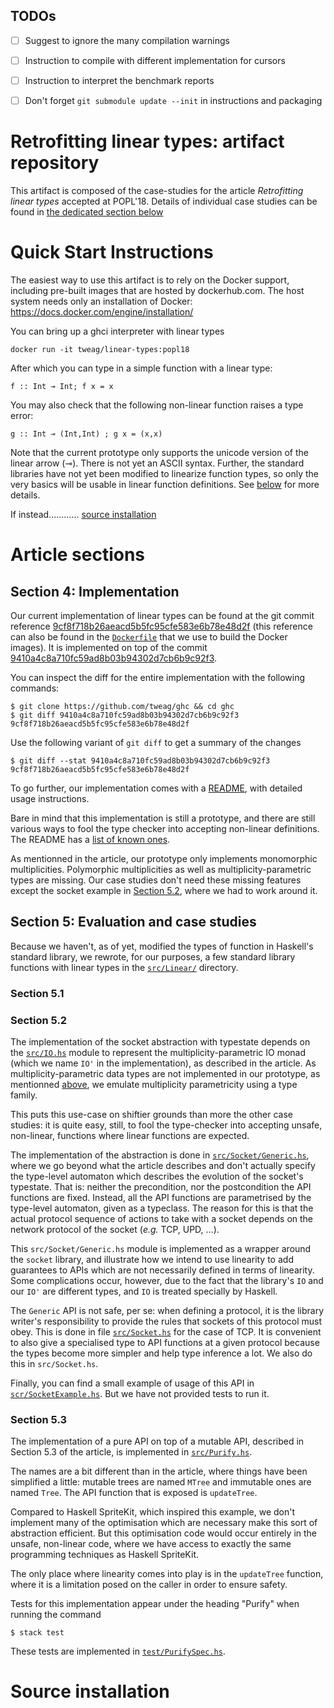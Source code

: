 ## TODOs

- [ ] Suggest to ignore the many compilation warnings
- [ ] Instruction to compile with different implementation for cursors
- [ ] Instruction to interpret the benchmark reports
- [ ] Don't forget `git submodule update --init` in instructions and packaging


Retrofitting linear types: artifact repository
==============================================

This artifact is composed of the case-studies for the article
_Retrofitting linear types_ accepted at POPL'18. Details of individual
case studies can be found in [the dedicated section
below](#section-5-evaluation-and-case-studies)


Quick Start Instructions
========================

The easiest way to use this artifact is to rely on the Docker support,
including pre-built images that are hosted by dockerhub.com.  The host
system needs only an installation of Docker:
   https://docs.docker.com/engine/installation/

You can bring up a ghci interpreter with linear types

    docker run -it tweag/linear-types:popl18

After which you can type in a simple function with a linear type:

    f :: Int ⊸ Int; f x = x

You may also check that the following non-linear function raises a
type error:

    g :: Int ⊸ (Int,Int) ; g x = (x,x)

Note that the current prototype only supports the unicode version of
the linear arrow (⊸).  There is not yet an ASCII syntax.  Further, the
standard libraries have not yet been modified to linearize function
types, so only the very basics will be usable in linear function
definitions. See [below](#section-4-implementation) for more details.


If instead............
[source installation](#source-installation)

Article sections
================


Section 4: Implementation
-------------------------

Our current implementation of linear types can be found at the git
commit reference
[9cf8f718b26aeacd5b5fc95cfe583e6b78e48d2f](https://github.com/tweag/ghc/commit/9cf8f718b26aeacd5b5fc95cfe583e6b78e48d2f)
(this reference can also be found in the
[`Dockerfile`](deps/ghc-docker/Dockerfile) that we use to build the
Docker images). It is implemented on top of the commit
[9410a4c8a710fc59ad8b03b94302d7cb6b9c92f3](https://github.com/ghc/ghc/commit/9410a4c8a710fc59ad8b03b94302d7cb6b9c92f3).

You can inspect the diff for the entire implementation with the
following commands:

```
$ git clone https://github.com/tweag/ghc && cd ghc
$ git diff 9410a4c8a710fc59ad8b03b94302d7cb6b9c92f3 9cf8f718b26aeacd5b5fc95cfe583e6b78e48d2f
```

Use the following variant of `git diff` to get a summary of the changes
```
$ git diff --stat 9410a4c8a710fc59ad8b03b94302d7cb6b9c92f3 9cf8f718b26aeacd5b5fc95cfe583e6b78e48d2f
```

To go further, our implementation comes with a
[README](https://github.com/tweag/ghc/blob/9cf8f718b26aeacd5b5fc95cfe583e6b78e48d2f/README.md),
with detailed usage instructions.

Bare in mind that this implementation is still a prototype, and there are still various
ways to fool the type checker into accepting non-linear
definitions. The README has a [list of known
ones](https://github.com/tweag/ghc/blob/9cf8f718b26aeacd5b5fc95cfe583e6b78e48d2f/README.md#bugs).

As mentionned in the article, our prototype only implements
monomorphic multiplicities. Polymorphic multiplicities as well as
multiplicity-parametric types are missing. Our case studies don't need
these missing features except the socket example in [Section
5.2](section-5-2), where we had to work around it.

Section 5: Evaluation and case studies
--------------------------------------

Because we haven't, as of yet, modified the types of function in
Haskell's standard library, we rewrote, for our purposes, a few
standard library functions with linear types in the
[`src/Linear/`](src/Linear/) directory.

### Section 5.1


### Section 5.2

The implementation of the socket abstraction with typestate depends on
the [`src/IO.hs`](src/IO.hs) module to represent the
multiplicity-parametric IO monad (which we name `IO'` in the
implementation), as described in the article. As
multiplicity-parametric data types are not implemented in our
prototype, as mentionned [above](section-4-implementation), we emulate
multiplicity parametricity using a type family.

This puts this use-case on shiftier grounds than more the other case
studies: it is quite easy, still, to fool the type-checker into
accepting unsafe, non-linear, functions where linear functions are
expected.

The implementation of the abstraction is done in
[`src/Socket/Generic.hs`](src/Socket/Generic.hs), where we go beyond
what the article describes and don't actually specify the type-level
automaton which describes the evolution of the socket's
typestate. That is: neither the precondition, nor the postcondition
the API functions are fixed. Instead, all the API functions are
parametrised by the type-level automaton, given as a typeclass. The
reason for this is that the actual protocol sequence of actions to
take with a socket depends on the network protocol of the socket
(_e.g._ TCP, UPD, …).

This `src/Socket/Generic.hs` module is implemented as a wrapper around
the `socket` library, and illustrate how we intend to use linearity to
add guarantees to APIs which are not necessarily defined in terms of
linearity. Some complications occur, however, due to the fact that the
library's `IO` and our `IO'` are different types, and `IO` is treated
specially by Haskell.

The `Generic` API is not safe, per se: when defining a protocol, it is
the library writer's responsibility to provide the rules that sockets
of this protocol must obey. This is done in file
[`src/Socket.hs`](src/Socket.hs) for the case of TCP. It is convenient
to also give a specialised type to API functions at a given protocol
because the types become more simpler and help type inference a
lot. We also do this in `src/Socket.hs`.

Finally, you can find a small example of usage of this API in
[`scr/SocketExample.hs`](src/SocketExample.hs). But we have not
provided tests to run it.

### Section 5.3

The implementation of a pure API on top of a mutable API, described in
Section 5.3 of the article, is implemented in
[`src/Purify.hs`](src/Purify.hs).

The names are a bit different than in the article, where things have
been simplified a little: mutable trees are named `MTree` and
immutable ones are named `Tree`. The API function that is exposed is
`updateTree`.

Compared to Haskell SpriteKit, which inspired this example, we don't
implement many of the optimisation which are necessary make this sort
of abstraction efficient. But this optimisation code would occur
entirely in the unsafe, non-linear code, where we have access to
exactly the same programming techniques as Haskell SpriteKit.

The only place where linearity comes into play is in the `updateTree`
function, where it is a limitation posed on the caller in order to
ensure safety.

Tests for this implementation appear under the heading "Purify" when
running the command

```
$ stack test
```

These tests are implemented in
[`test/PurifySpec.hs`](test/PurifySpec.hs).

Source installation
===================
